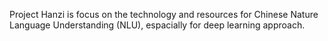 Project Hanzi is focus on the technology and resources for Chinese Nature Language Understanding (NLU), espacially for deep learning approach.

